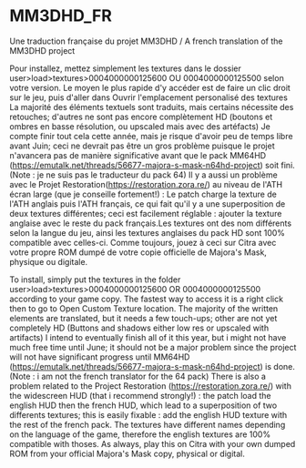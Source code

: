 # MM3DHD_FR
Une traduction française du projet MM3DHD / A french translation of the MM3DHD project

Pour installez, mettez simplement les textures dans le dossier user>load>textures>0004000000125600 OU 0004000000125500 selon votre version.
Le moyen le plus rapide d'y accéder est de faire un clic droit sur le jeu, puis d'aller dans Ouvrir l'emplacement personalisé des textures
La majorité des éléments textuels sont traduits, mais certains nécessite des retouches; d'autres ne sont pas encore complètement HD (boutons et ombres en basse résolution, ou upscaled mais avec des artéfacts)
Je compte finir tout cela cette année, mais je risque d'avoir peu de temps libre avant Juin; ceci ne devrait pas être un gros problème puisque le projet n'avancera pas de manière significative avant que le pack MM64HD (https://emutalk.net/threads/56677-majora-s-mask-n64hd-project) soit fini. (Note : je ne suis pas le traducteur du pack 64)
Il y a aussi un problème avec le Projet Restoration(https://restoration.zora.re/) au niveau de l'ATH écran large (que je conseille fortement!) : Le patch charge la texture de l'ATH anglais puis l'ATH français, ce qui fait qu'il y a une superposition de deux textures différentes; ceci est facilement réglable : ajouter la texture anglaise avec le reste du pack français.Les textures ont des nom différents selon la langue du jeu, ainsi les textures anglaises du pack HD sont 100% compatible avec celles-ci.
Comme toujours, jouez à ceci sur Citra avec votre propre ROM dumpé de votre copie officielle de Majora's Mask, physique ou digitale.

To install, simply put the textures in the folder user>load>textures>0004000000125600 OR 0004000000125500 according to your game copy.
The fastest way to access it is a right click then to go to Open Custom Texture location.
The majority of the written elements are translated, but it needs a few touch-ups; other are not yet completely HD (Buttons and shadows either low res or upscaled with artifacts)
I intend to eventually finish all of it this year, but i might not have much free time until June; it should not be a major problem since the project will not have significant progress until MM64HD (https://emutalk.net/threads/56677-majora-s-mask-n64hd-project) is done. (Note : i am not the french translator for the 64 pack)
There is also a problem related to the Project Restoration (https://restoration.zora.re/) with the widescreen HUD (that i recommend strongly!) : the patch load the english HUD then the french HUD, which lead to a superposition of two differents textures; this is easily fixable : add the english HUD texture with the rest of the french pack. The textures have different names depending on the language of the game, therefore the english textures are 100% compatible with thoses.
As always, play this on Citra with your own dumped ROM from your official Majora's Mask copy, physical or digital.
